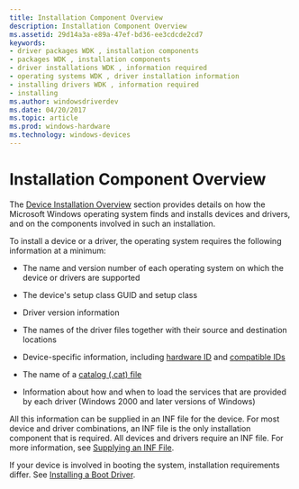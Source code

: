 ```yaml
---
title: Installation Component Overview
description: Installation Component Overview
ms.assetid: 29d14a3a-e89a-47ef-bd36-ee3cdcde2cd7
keywords:
- driver packages WDK , installation components
- packages WDK , installation components
- driver installations WDK , information required
- operating systems WDK , driver installation information
- installing drivers WDK , information required
- installing
ms.author: windowsdriverdev
ms.date: 04/20/2017
ms.topic: article
ms.prod: windows-hardware
ms.technology: windows-devices
---
```


# Installation Component Overview





The [Device Installation Overview](overview-of-device-and-driver-installation.md) section provides details on how the Microsoft Windows operating system finds and installs devices and drivers, and on the components involved in such an installation.

To install a device or a driver, the operating system requires the following information at a minimum:

-   The name and version number of each operating system on which the device or drivers are supported

-   The device's setup class GUID and setup class

-   Driver version information

-   The names of the driver files together with their source and destination locations

-   Device-specific information, including [hardware ID](hardware-ids.md) and [compatible IDs](compatible-ids.md)

-   The name of a [catalog (.cat) file](catalog-files.md)

-   Information about how and when to load the services that are provided by each driver (Windows 2000 and later versions of Windows)

All this information can be supplied in an INF file for the device. For most device and driver combinations, an INF file is the only installation component that is required. All devices and drivers require an INF file. For more information, see [Supplying an INF File](supplying-an-inf-file.md).

If your device is involved in booting the system, installation requirements differ. See [Installing a Boot Driver](installing-a-boot-start-driver.md).

 

 





